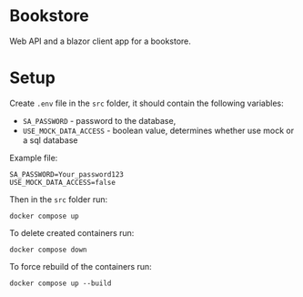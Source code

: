 # Bookstore

Web API and a blazor client app for a bookstore.

# Setup

Create `.env` file in the `src` folder, it should contain the following variables:

- `SA_PASSWORD` - password to the database,
- `USE_MOCK_DATA_ACCESS` - boolean value, determines whether use mock or a sql database

Example file:

```
SA_PASSWORD=Your_password123
USE_MOCK_DATA_ACCESS=false
```

Then in the `src` folder run:

```
docker compose up
```

To delete created containers run:

```
docker compose down
```

To force rebuild of the containers run:

```
docker compose up --build
```
